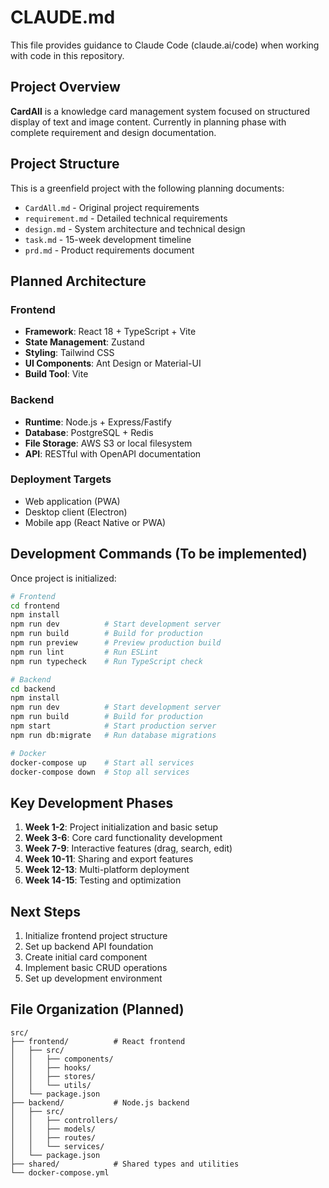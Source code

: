 # CLAUDE.md

This file provides guidance to Claude Code (claude.ai/code) when working with code in this repository.

## Project Overview

**CardAll** is a knowledge card management system focused on structured display of text and image content. Currently in planning phase with complete requirement and design documentation.

## Project Structure

This is a greenfield project with the following planning documents:
- `CardAll.md` - Original project requirements
- `requirement.md` - Detailed technical requirements
- `design.md` - System architecture and technical design
- `task.md` - 15-week development timeline
- `prd.md` - Product requirements document

## Planned Architecture

### Frontend
- **Framework**: React 18 + TypeScript + Vite
- **State Management**: Zustand
- **Styling**: Tailwind CSS
- **UI Components**: Ant Design or Material-UI
- **Build Tool**: Vite

### Backend
- **Runtime**: Node.js + Express/Fastify
- **Database**: PostgreSQL + Redis
- **File Storage**: AWS S3 or local filesystem
- **API**: RESTful with OpenAPI documentation

### Deployment Targets
- Web application (PWA)
- Desktop client (Electron)
- Mobile app (React Native or PWA)

## Development Commands (To be implemented)

Once project is initialized:

```bash
# Frontend
cd frontend
npm install
npm run dev          # Start development server
npm run build        # Build for production
npm run preview      # Preview production build
npm run lint         # Run ESLint
npm run typecheck    # Run TypeScript check

# Backend
cd backend
npm install
npm run dev          # Start development server
npm run build        # Build for production
npm start            # Start production server
npm run db:migrate   # Run database migrations

# Docker
docker-compose up    # Start all services
docker-compose down  # Stop all services
```

## Key Development Phases

1. **Week 1-2**: Project initialization and basic setup
2. **Week 3-6**: Core card functionality development
3. **Week 7-9**: Interactive features (drag, search, edit)
4. **Week 10-11**: Sharing and export features
5. **Week 12-13**: Multi-platform deployment
6. **Week 14-15**: Testing and optimization

## Next Steps

1. Initialize frontend project structure
2. Set up backend API foundation
3. Create initial card component
4. Implement basic CRUD operations
5. Set up development environment

## File Organization (Planned)

```
src/
├── frontend/          # React frontend
│   ├── src/
│   │   ├── components/
│   │   ├── hooks/
│   │   ├── stores/
│   │   └── utils/
│   └── package.json
├── backend/           # Node.js backend
│   ├── src/
│   │   ├── controllers/
│   │   ├── models/
│   │   ├── routes/
│   │   └── services/
│   └── package.json
├── shared/            # Shared types and utilities
└── docker-compose.yml
```